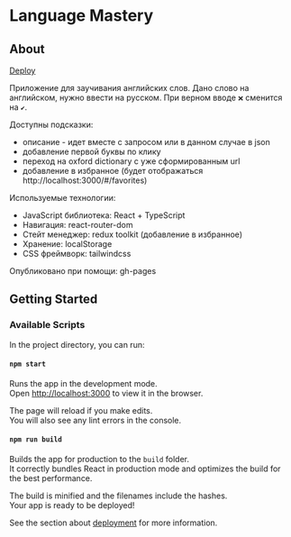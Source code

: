 # Language Mastery
## About

[Deploy](https://nan-simon.github.io/LanguageMastery/)

Приложение для заучивания английских слов. Дано слово на английском, нужно ввести на русском. При верном вводе `❌` сменится на `✔`.

Доступны подсказки:

* описание - идет вместе с запросом или в данном случае в json
* добавление первой буквы по клику
* переход на oxford dictionary с уже сформированным url
* добавление в избранное (будет отображаться http://localhost:3000/#/favorites)

Используемые технологии:

* JavaScript библиотека: React + TypeScript
* Навигация: react-router-dom
* Стейт менеджер: redux toolkit (добавление в избранное)
* Хранение: localStorage
* CSS фреймворк: tailwindcss

Опубликовано при помощи: gh-pages


## Getting Started

### Available Scripts

In the project directory, you can run:

#### `npm start`

Runs the app in the development mode.\
Open [http://localhost:3000](http://localhost:3000) to view it in the browser.

The page will reload if you make edits.\
You will also see any lint errors in the console.

#### `npm run build`

Builds the app for production to the `build` folder.\
It correctly bundles React in production mode and optimizes the build for the best performance.

The build is minified and the filenames include the hashes.\
Your app is ready to be deployed!

See the section about [deployment](https://facebook.github.io/create-react-app/docs/deployment) for more information.

